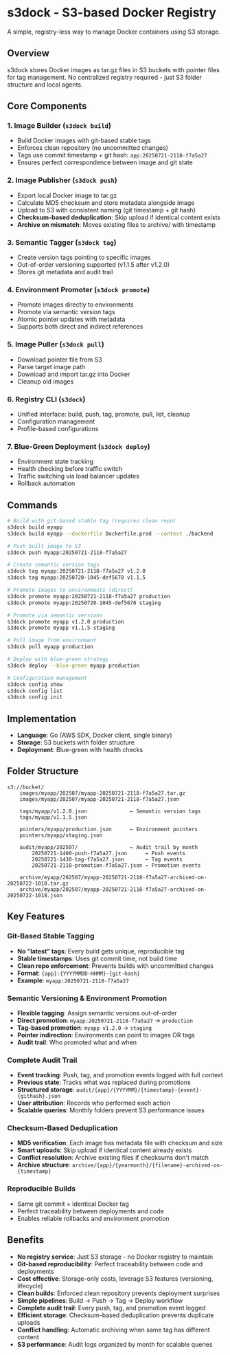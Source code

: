 # s3dock - S3-based Docker Registry

A simple, registry-less way to manage Docker containers using S3 storage.

## Overview

s3dock stores Docker images as tar.gz files in S3 buckets with pointer files for tag management. No centralized registry required - just S3 folder structure and local agents.

## Core Components

### 1. Image Builder (`s3dock build`)
- Build Docker images with git-based stable tags
- Enforces clean repository (no uncommitted changes)
- Tags use commit timestamp + git hash: `app:20250721-2118-f7a5a27`
- Ensures perfect correspondence between image and git state

### 2. Image Publisher (`s3dock push`)
- Export local Docker image to tar.gz
- Calculate MD5 checksum and store metadata alongside image
- Upload to S3 with consistent naming (git timestamp + git hash)
- **Checksum-based deduplication**: Skip upload if identical content exists
- **Archive on mismatch**: Moves existing files to archive/ with timestamp

### 3. Semantic Tagger (`s3dock tag`)
- Create version tags pointing to specific images
- Out-of-order versioning supported (v1.1.5 after v1.2.0)
- Stores git metadata and audit trail

### 4. Environment Promoter (`s3dock promote`)
- Promote images directly to environments
- Promote via semantic version tags
- Atomic pointer updates with metadata
- Supports both direct and indirect references

### 5. Image Puller (`s3dock pull`)
- Download pointer file from S3
- Parse target image path
- Download and import tar.gz into Docker
- Cleanup old images

### 6. Registry CLI (`s3dock`)
- Unified interface: build, push, tag, promote, pull, list, cleanup
- Configuration management
- Profile-based configurations

### 7. Blue-Green Deployment (`s3dock deploy`)
- Environment state tracking
- Health checking before traffic switch
- Traffic switching via load balancer updates
- Rollback automation

## Commands

```bash
# Build with git-based stable tag (requires clean repo)
s3dock build myapp
s3dock build myapp --dockerfile Dockerfile.prod --context ./backend

# Push built image to S3
s3dock push myapp:20250721-2118-f7a5a27

# Create semantic version tags
s3dock tag myapp:20250721-2118-f7a5a27 v1.2.0
s3dock tag myapp:20250720-1045-def5678 v1.1.5

# Promote images to environments (direct)
s3dock promote myapp:20250721-2118-f7a5a27 production
s3dock promote myapp:20250720-1045-def5678 staging

# Promote via semantic versions
s3dock promote myapp v1.2.0 production
s3dock promote myapp v1.1.5 staging

# Pull image from environment
s3dock pull myapp production

# Deploy with blue-green strategy
s3dock deploy --blue-green myapp production

# Configuration management
s3dock config show
s3dock config list
s3dock config init
```

## Implementation

- **Language**: Go (AWS SDK, Docker client, single binary)
- **Storage**: S3 buckets with folder structure
- **Deployment**: Blue-green with health checks

## Folder Structure

```
s3://bucket/
    images/myapp/202507/myapp-20250721-2118-f7a5a27.tar.gz
    images/myapp/202507/myapp-20250721-2118-f7a5a27.json
    
    tags/myapp/v1.2.0.json              ← Semantic version tags
    tags/myapp/v1.1.5.json
    
    pointers/myapp/production.json      ← Environment pointers
    pointers/myapp/staging.json
    
    audit/myapp/202507/                 ← Audit trail by month
        20250721-1400-push-f7a5a27.json      ← Push events
        20250721-1430-tag-f7a5a27.json       ← Tag events  
        20250721-2118-promotion-f7a5a27.json ← Promotion events
    
    archive/myapp/202507/myapp-20250721-2118-f7a5a27-archived-on-20250722-1018.tar.gz
    archive/myapp/202507/myapp-20250721-2118-f7a5a27-archived-on-20250722-1018.json
```

## Key Features

### Git-Based Stable Tagging
- **No "latest" tags**: Every build gets unique, reproducible tag
- **Stable timestamps**: Uses git commit time, not build time
- **Clean repo enforcement**: Prevents builds with uncommitted changes
- **Format**: `{app}:{YYYYMMDD-HHMM}-{git-hash}`
- **Example**: `myapp:20250721-2118-f7a5a27`

### Semantic Versioning & Environment Promotion
- **Flexible tagging**: Assign semantic versions out-of-order
- **Direct promotion**: `myapp:20250721-2118-f7a5a27` → `production`
- **Tag-based promotion**: `myapp v1.2.0` → `staging`
- **Pointer indirection**: Environments can point to images OR tags
- **Audit trail**: Who promoted what and when

### Complete Audit Trail
- **Event tracking**: Push, tag, and promotion events logged with full context
- **Previous state**: Tracks what was replaced during promotions
- **Structured storage**: `audit/{app}/{YYYYMM}/{timestamp}-{event}-{githash}.json`
- **User attribution**: Records who performed each action
- **Scalable queries**: Monthly folders prevent S3 performance issues

### Checksum-Based Deduplication
- **MD5 verification**: Each image has metadata file with checksum and size
- **Smart uploads**: Skip upload if identical content already exists
- **Conflict resolution**: Archive existing files if checksums don't match
- **Archive structure**: `archive/{app}/{yearmonth}/{filename}-archived-on-{timestamp}`

### Reproducible Builds
- Same git commit = identical Docker tag
- Perfect traceability between deployments and code
- Enables reliable rollbacks and environment promotion

## Benefits

- **No registry service**: Just S3 storage - no Docker registry to maintain
- **Git-based reproducibility**: Perfect traceability between code and deployments  
- **Cost effective**: Storage-only costs, leverage S3 features (versioning, lifecycle)
- **Clean builds**: Enforced clean repository prevents deployment surprises
- **Simple pipelines**: Build → Push → Tag → Deploy workflow
- **Complete audit trail**: Every push, tag, and promotion event logged
- **Efficient storage**: Checksum-based deduplication prevents duplicate uploads
- **Conflict handling**: Automatic archiving when same tag has different content
- **S3 performance**: Audit logs organized by month for scalable queries